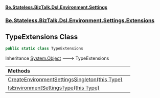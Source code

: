 #### [Be.Stateless.BizTalk.Dsl.Environment.Settings](README.md 'README')
### [Be.Stateless.BizTalk.Dsl.Environment.Settings.Extensions](Be.Stateless.BizTalk.Dsl.Environment.Settings.Extensions.md 'Be.Stateless.BizTalk.Dsl.Environment.Settings.Extensions')

## TypeExtensions Class

```csharp
public static class TypeExtensions
```

Inheritance [System.Object](https://docs.microsoft.com/en-us/dotnet/api/System.Object 'System.Object') &#129106; TypeExtensions

| Methods | |
| :--- | :--- |
| [CreateEnvironmentSettingsSingleton(this Type)](TypeExtensions.CreateEnvironmentSettingsSingleton(thisType).md 'Be.Stateless.BizTalk.Dsl.Environment.Settings.Extensions.TypeExtensions.CreateEnvironmentSettingsSingleton(this System.Type)') | |
| [IsEnvironmentSettingsType(this Type)](TypeExtensions.IsEnvironmentSettingsType(thisType).md 'Be.Stateless.BizTalk.Dsl.Environment.Settings.Extensions.TypeExtensions.IsEnvironmentSettingsType(this System.Type)') | |
